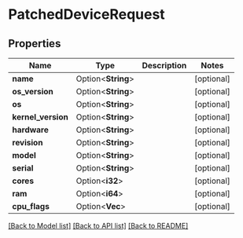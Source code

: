# PatchedDeviceRequest

## Properties

Name | Type | Description | Notes
------------ | ------------- | ------------- | -------------
**name** | Option<**String**> |  | [optional]
**os_version** | Option<**String**> |  | [optional]
**os** | Option<**String**> |  | [optional]
**kernel_version** | Option<**String**> |  | [optional]
**hardware** | Option<**String**> |  | [optional]
**revision** | Option<**String**> |  | [optional]
**model** | Option<**String**> |  | [optional]
**serial** | Option<**String**> |  | [optional]
**cores** | Option<**i32**> |  | [optional]
**ram** | Option<**i64**> |  | [optional]
**cpu_flags** | Option<**Vec<String>**> |  | [optional]

[[Back to Model list]](../README.md#documentation-for-models) [[Back to API list]](../README.md#documentation-for-api-endpoints) [[Back to README]](../README.md)


